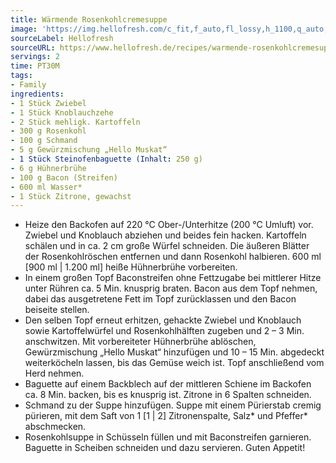 ```yaml
---
title: Wärmende Rosenkohlcremesuppe
image: 'https://img.hellofresh.com/c_fit,f_auto,fl_lossy,h_1100,q_auto,w_2600/hellofresh_s3/image/warmende-rosenkohlcremesuppe-3fd0def1.jpg'
sourceLabel: Hellofresh
sourceURL: https://www.hellofresh.de/recipes/warmende-rosenkohlcremesuppe-632c3cc5d1585682c60edaa1
servings: 2
time: PT30M
tags:
- Family
ingredients:
- 1 Stück Zwiebel
- 1 Stück Knoblauchzehe
- 2 Stück mehligk. Kartoffeln
- 300 g Rosenkohl
- 100 g Schmand
- 5 g Gewürzmischung „Hello Muskat“
- 1 Stück Steinofenbaguette (Inhalt: 250 g)
- 6 g Hühnerbrühe
- 100 g Bacon (Streifen)
- 600 ml Wasser*
- 1 Stück Zitrone, gewachst
---
```


- Heize den Backofen auf 220 °C Ober-/Unterhitze (200 °C Umluft) vor. Zwiebel und Knoblauch abziehen und beides fein hacken. Kartoffeln schälen und in ca. 2 cm große Würfel schneiden. Die äußeren Blätter der Rosenkohlröschen entfernen und dann Rosenkohl halbieren. 600 ml [900 ml | 1.200 ml] heiße Hühnerbrühe vorbereiten.
- In einem großen Topf Baconstreifen ohne Fettzugabe bei mittlerer Hitze unter Rühren ca. 5 Min. knusprig braten. Bacon aus dem Topf nehmen, dabei das ausgetretene Fett im Topf zurücklassen und den Bacon beiseite stellen.
- Den selben Topf erneut erhitzen, gehackte Zwiebel und Knoblauch sowie Kartoffelwürfel und Rosenkohlhälften zugeben und 2 – 3 Min. anschwitzen. Mit vorbereiteter Hühnerbrühe ablöschen, Gewürzmischung „Hello Muskat“ hinzufügen und 10 – 15 Min. abgedeckt weiterköcheln lassen, bis das Gemüse weich ist. Topf anschließend vom Herd nehmen.
- Baguette auf einem Backblech auf der mittleren Schiene im Backofen ca. 8 Min. backen, bis es knusprig ist. Zitrone in 6 Spalten schneiden.
- Schmand zu der Suppe hinzufügen. Suppe mit einem Pürierstab cremig pürieren, mit dem Saft von 1 [1 | 2] Zitronenspalte, Salz\* und Pfeffer\* abschmecken.
- Rosenkohlsuppe in Schüsseln füllen und mit Baconstreifen garnieren. Baguette in Scheiben schneiden und dazu servieren. Guten Appetit!
